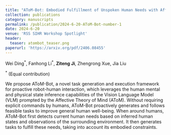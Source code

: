```yaml
---
title: "AToM-Bot: Embodied Fulfillment of Unspoken Human Needs with Affective Theory of Mind"
collection: publications
category: manuscripts
permalink: /publication/2024-6-20-AToM-Bot-number-1
date: 2024-6-20
venue: 'RSS SIHR Workshop Spotlight'
header:
  teaser: atombot_teaser.png
paperurl: 'https://arxiv.org/pdf/2406.08455'
---
```

Wei Ding<sup>\*</sup>, Fanhong Li<sup>\*</sup>, **Ziteng Ji**, Zhengrong Xue, Jia Liu

<sup>*</sup> (Equal contribution)

We propose AToM-Bot, a novel task generation and execution framework for proactive robot-human interaction, which leverages the human mental and physical state inference capabilities of the Vision Language Model (VLM) prompted by the Affective Theory of Mind (AToM). Without requiring explicit commands by humans, AToM-Bot proactively generates and follows feasible tasks to improve general human well-being. When around humans, AToM-Bot first detects current human needs based on inferred human states and observations of the surrounding environment. It then generates tasks to fulfill these needs, taking into account its embodied constraints.
